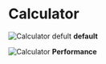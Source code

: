 # Calculator
![Calculator defult](https://user-images.githubusercontent.com/64285647/96061095-27e94d00-0e47-11eb-8319-300ea7679f8e.png)
**default**

![Calculator](https://user-images.githubusercontent.com/64285647/96061317-c4abea80-0e47-11eb-86b2-21887261da32.png)
**Performance**
